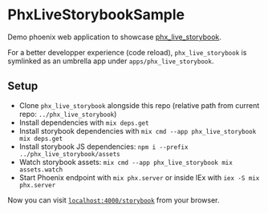 # PhxLiveStorybookSample

Demo phoenix web application to showcase [phx_live_storybook](https://github.com/phenixdigital/phx_live_storybook/).

For a better developper experience (code reload), `phx_live_storybook` is symlinked as an umbrella app under `apps/phx_live_storybook`.

## Setup

- Clone `phx_live_storybook` alongside this repo (relative path from current repo: `../phx_live_storybook`)
- Install dependencies with `mix deps.get`
- Install storybook dependencies with `mix cmd --app phx_live_storybook mix deps.get`
- Install storybook JS dependencies: `npm i --prefix ../phx_live_storybook/assets`
- Watch storybook assets: `mix cmd --app phx_live_storybook mix assets.watch`
- Start Phoenix endpoint with `mix phx.server` or inside IEx with `iex -S mix phx.server`

Now you can visit [`localhost:4000/storybook`](http://localhost:4000/storybook) from your browser.
